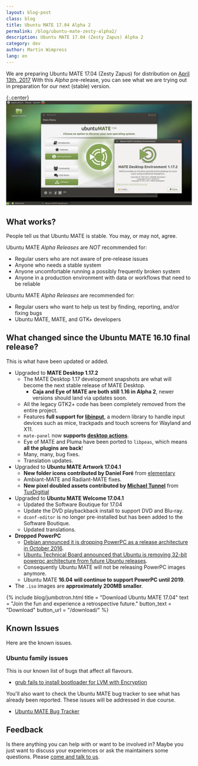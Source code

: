 ```yaml
---
layout: blog-post
class: blog
title: Ubuntu MATE 17.04 Alpha 2
permalink: /blog/ubuntu-mate-zesty-alpha2/
description: Ubuntu MATE 17.04 (Zesty Zapus) Alpha 2
category: dev
author: Martin Wimpress
lang: en
---
```


We are preparing Ubuntu MATE 17.04 (Zesty Zapus) for distribution on
[April 13th, 2017](https://wiki.ubuntu.com/ZestyZapus/ReleaseSchedule)
With this *Alpha* pre-release, you can see what we are trying out in
preparation for our next (stable) version.

{:.center}
![Ubuntu MATE 17.04 Alpha 2](/images/blog/ubuntu-mate-1704-alpha2.png)

## What works?

People tell us that Ubuntu MATE is stable. You may, or may not, agree.

Ubuntu MATE *Alpha Releases* are *NOT* recommended for:

  * Regular users who are not aware of pre-release issues
  * Anyone who needs a stable system
  * Anyone uncomfortable running a possibly frequently broken system
  * Anyone in a production environment with data or workflows that need to be reliable

Ubuntu MATE *Alpha Releases* are recommended for:

  * Regular users who want to help us test by finding, reporting, and/or fixing bugs
  * Ubuntu MATE, MATE, and GTK+ developers

## What changed since the Ubuntu MATE 16.10 final release?

This is what have been updated or added.

  * Upgraded to **MATE Desktop 1.17.2**
    * The MATE Desktop 1.17 development snapshots are what will become the next stable release of MATE Desktop.
      * **Caja and Eye of MATE are both still 1.16 in Alpha 2**, newer versions should land via updates soon.
    * All the legacy GTK2+ code has been completely removed from the entire project.
    * Features **full support for [libinput](https://www.freedesktop.org/wiki/Software/libinput/)**, a modern library to handle input devices such as mice, trackpads and touch screens for Wayland and X11.
    * `mate-panel` now **supports [desktop actions](https://specifications.freedesktop.org/desktop-entry-spec/desktop-entry-spec-latest.html#extra-actions)**.
    * Eye of MATE and Pluma have been ported to `libpeas`, which means **all the plugins are back**!
    * Many, many, bug fixes.
    * Translation updates.
  * Upgraded to **Ubuntu MATE Artwork 17.04.1**
    * **New folder icons contributed by Daniel Foré** from [elementary](https://elementary.io)
    * Ambiant-MATE and Radiant-MATE fixes.
    * **New pixel doubled assets contributed by [Michael Tunnel](http://michaeltunnell.com/)** from [TuxDigitial](http://tuxdigital.com/)
  * Upgraded to **Ubuntu MATE Welcome 17.04.1**
    * Updated the Software Boutique for 17.04
    * Update the DVD playbackback install to support DVD and Blu-ray.
    * `dconf-editor` is no longer pre-installed but has been added to the Software Boutique.
    * Updated translations.
  * **Dropped PowerPC**
    * [Debian announced it is dropping PowerPC as a release architecture in October 2016](https://lists.debian.org/debian-devel-announce/2016/10/msg00008.html).
    * [Ubuntu Technical Board announced that Ubuntu is removing 32-bit powerpc architecture from future Ubuntu releases](https://lists.ubuntu.com/archives/ubuntu-devel-announce/2016-December/001199.html).
    * Consequently Ubuntu MATE will not be releasing PowerPC images anymore.
    * Ubuntu MATE **16.04 will continue to support PowerPC until 2019**.
  * The `.iso` images are **approximately 200MB smaller**.

{% include blog/jumbotron.html
    title = "Download Ubuntu MATE 17.04"
    text = "Join the fun and experience a retrospective future."
    button_text = "Download"
    button_url = "/download/"
%}

## Known Issues

Here are the known issues.

### Ubuntu family issues

This is our known list of bugs that affect all flavours.

  * [grub fails to install bootloader for LVM with Encryption](https://bugs.launchpad.net/ubuntu/+source/grub-installer/+bug/1659448)

You'll also want to check the Ubuntu MATE bug tracker to see what has
already been reported. These issues will be addressed in due course.

  * [Ubuntu MATE Bug Tracker](https://bugs.launchpad.net/ubuntu-mate)

## Feedback

Is there anything you can help with or want to be involved in? Maybe you just
want to discuss your experiences or ask the maintainers some questions. Please
[come and talk to us](https://ubuntu-mate.community/).
